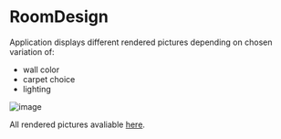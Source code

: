 # RoomDesign
Application displays different rendered pictures depending on chosen variation of:
- wall color
- carpet choice
- lighting

![image](https://user-images.githubusercontent.com/61067969/169906469-b5582613-1632-4693-a5f7-691c880f8ca3.png)

All rendered pictures avaliable [here](app/src/main/res/drawable).
